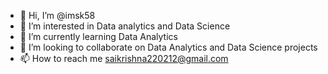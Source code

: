 - 👋 Hi, I’m @imsk58
- 👀 I’m interested in Data analytics and Data Science
- 🌱 I’m currently learning Data Analytics
- 💞️ I’m looking to collaborate on Data Analytics and Data Science projects
- 📫 How to reach me saikrishna220212@gmail.com

<!---
imsk58/imsk58 is a ✨ special ✨ repository because its `README.md` (this file) appears on your GitHub profile.
You can click the Preview link to take a look at your changes.
--->
